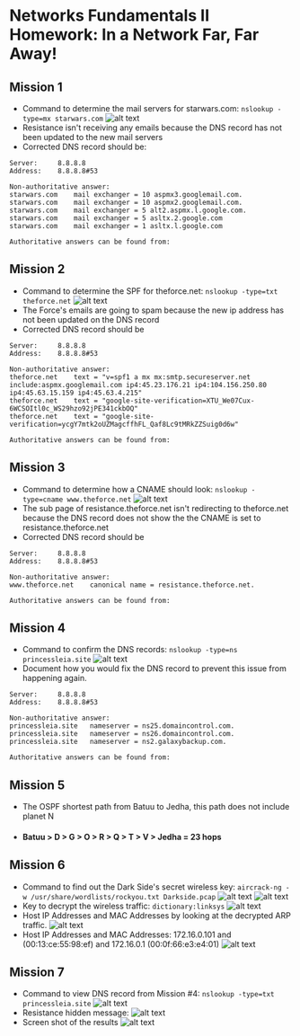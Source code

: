 # Networks Fundamentals II Homework: In a Network Far, Far Away!
## Mission 1
* Command to determine the mail servers for starwars.com: `nslookup -type=mx starwars.com`
![alt text](Proof_of_work.md/image1.png)
* Resistance isn't receiving any emails because the DNS record has not been updated to the new mail servers
* Corrected DNS record should be:
```
Server:		8.8.8.8
Address:	8.8.8.8#53

Non-authoritative answer:
starwars.com	mail exchanger = 10 aspmx3.googlemail.com.
starwars.com	mail exchanger = 10 aspmx2.googlemail.com.
starwars.com	mail exchanger = 5 alt2.aspmx.l.google.com.
starwars.com	mail exchanger = 5 asltx.2.google.com
starwars.com	mail exchanger = 1 asltx.l.google.com

Authoritative answers can be found from:
```

## Mission 2
* Command to determine the SPF for theforce.net: `nslookup -type=txt theforce.net`
![alt text](Proof_of_work.md/image2.png)
* The Force's emails are going to spam because the new ip address has not been updated on the DNS record
* Corrected DNS record should be
```
Server:		8.8.8.8
Address:	8.8.8.8#53

Non-authoritative answer:
theforce.net	text = "v=spf1 a mx mx:smtp.secureserver.net include:aspmx.googlemail.com ip4:45.23.176.21 ip4:104.156.250.80 ip4:45.63.15.159 ip4:45.63.4.215"
theforce.net	text = "google-site-verification=XTU_We07Cux-6WCSOItl0c_WS29hzo92jPE341ckbOQ"
theforce.net	text = "google-site-verification=ycgY7mtk2oUZMagcffhFL_Qaf8Lc9tMRkZZSuig0d6w"

Authoritative answers can be found from:
```

## Mission 3
* Command to determine how a CNAME should look: `nslookup -type=cname www.theforce.net`
![alt text](Proof_of_work.md/image3.png)
* The sub page of resistance.theforce.net isn't redirecting to theforce.net because the DNS record does not show the the CNAME is set to resistance.theforce.net
* Corrected DNS record should be
```
Server:		8.8.8.8
Address:	8.8.8.8#53

Non-authoritative answer:
www.theforce.net	canonical name = resistance.theforce.net.

Authoritative answers can be found from:
```

## Mission 4
* Command to confirm the DNS records: `nslookup -type=ns princessleia.site`
![alt text](Proof_of_work.md/image4.png)
* Document how you would fix the DNS record to prevent this issue from happening again.
```
Server:		8.8.8.8
Address:	8.8.8.8#53

Non-authoritative answer:
princessleia.site	nameserver = ns25.domaincontrol.com.
princessleia.site	nameserver = ns26.domaincontrol.com.
princessleia.site	nameserver = ns2.galaxybackup.com.

Authoritative answers can be found from:
```
## Mission 5
* The OSPF shortest path from Batuu to Jedha, this path does not include planet N
* #### Batuu > D > G > O > R > Q > T > V > Jedha = 23 hops

## Mission 6
* Command to find out the Dark Side's secret wireless key: `aircrack-ng -w /usr/share/wordlists/rockyou.txt Darkside.pcap`
![alt text](Proof_of_work.md/image5.png)
![alt text](Proof_of_work.md/image6.png)
* Key to decrypt the wireless traffic: `dictionary:linksys`
![alt text](Proof_of_work.md/image7.png)
* Host IP Addresses and MAC Addresses by looking at the decrypted ARP traffic.
![alt text](Proof_of_work.md/image8.png)
* Host IP Addresses and MAC Addresses: 172.16.0.101 and (00:13:ce:55:98:ef) and 172.16.0.1 (00:0f:66:e3:e4:01)
![alt text](Proof_of_work.md/image9.png)

## Mission 7
* Command to view DNS record from Mission #4: `nslookup -type=txt princessleia.site`
![alt text](Proof_of_work.md/image10.png)
* Resistance hidden message:
![alt text](Proof_of_work.md/image10.png)
* Screen shot of the results
![alt text](Proof_of_work.md/image11.png)
